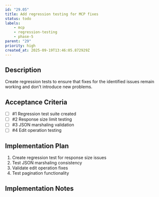 ```yaml
---
id: "29.05"
title: Add regression testing for MCP fixes
status: todo
labels:
    - mcp
    - regression-testing
    - phase-5
parent: "29"
priority: high
created_at: 2025-09-19T13:46:05.872929Z
---
```

## Description

Create regression tests to ensure that fixes for the identified issues remain working and don't introduce new problems.

## Acceptance Criteria
<!-- AC:BEGIN -->

- [ ] #1 Regression test suite created
- [ ] #2 Response size limit testing
- [ ] #3 JSON marshaling validation
- [ ] #4 Edit operation testing

<!-- AC:END -->

## Implementation Plan

1. Create regression test for response size issues
2. Test JSON marshaling consistency
3. Validate edit operation fixes
4. Test pagination functionality


## Implementation Notes



